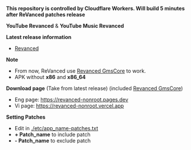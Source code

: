 **This repository is controlled by Cloudflare Workers.  Will build 5 minutes after ReVanced patches release** 

**YouTube Revanced** & **YouTube Music Revanced**

**Latest release information**
  - [Revanced](https://github.com/revanced/revanced-patches/releases/latest)

**Note**
  - From now, ReVanced use [Revanced GmsCore](https://github.com/revanced/gmscore) to work.
  - APK without **x86** and **x86_64** 

**Download page** (Take from latest release) (included [Revanced GmsCore](https://github.com/revanced/gmscore))
  - Eng page: https://revanced-nonroot.pages.dev
  - Vi page: https://revanced-nonroot.vercel.app

**Setting Patches**
 - Edit in [./etc/app_name-patches.txt](./etc/)   
 - **+ Patch_name** to include patch
 - **- Patch_name** to exclude patch 
